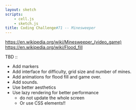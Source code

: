 ```yaml
---
layout: sketch
scripts: 
    - cell.js  
    - sketch.js
title: Coding Challenge#71 -- Minesweeper
---
```


<https://en.wikipedia.org/wiki/Minesweeper_(video_game)>   
<https://en.wikipedia.org/wiki/Flood_fill>   

TBD ::
* Add markers
* Add interface for difficulty, grid size and number of mines.
* Add animations for flood fill and game over.
* Add sounds.
* Use better aesthetics
* Use lazy rendering for better performance 
    * do not update the whole screen
    * Or use CSS elements!!


